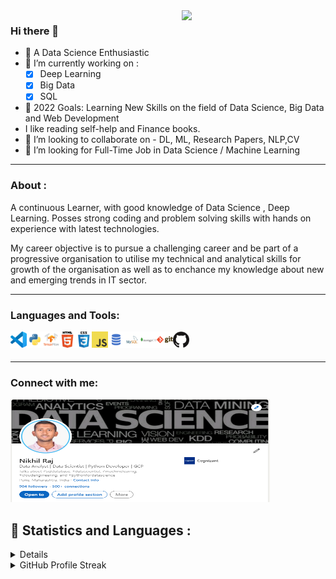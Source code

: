 <img align='right' src="https://media.giphy.com/media/M9gbBd9nbDrOTu1Mqx/giphy.gif" width="230">

### Hi there 👋 

- 🔭 A Data Science Enthusiastic
- 🌱 I’m currently working on :
     - [X] Deep Learning
     - [X] Big Data
     - [X] SQL
- 🥅 2022 Goals: Learning New Skills on the field of Data Science, Big Data and Web Development
- I like reading self-help and Finance books. 
- 👯 I’m looking to collaborate on - DL, ML, Research Papers, NLP,CV
- 🤔 I’m looking for Full-Time Job in Data Science / Machine Learning

<!--[<img align="left" alt="codeSTACKr.com" width="22px" src="https://raw.githubusercontent.com/iconic/open-iconic/master/svg/globe.svg" />][website]
[<img align="left" alt="codeSTACKr | YouTube" width="22px" src="https://cdn.jsdelivr.net/npm/simple-icons@v3/icons/youtube.svg" />][youtube]-->


***

### About :
A continuous Learner, with good knowledge of Data Science , Deep Learning. Posses strong coding and problem solving skills with hands on experience with latest technologies.

My career objective is to pursue a challenging career and be part of a progressive organisation to utilise my technical and analytical skills for growth of the organisation as well as to enchance my knowledge about new and emerging trends in IT sector. 

***

### Languages and Tools:

<img align="left" alt="Visual Studio Code" width="26px" src="https://raw.githubusercontent.com/github/explore/80688e429a7d4ef2fca1e82350fe8e3517d3494d/topics/visual-studio-code/visual-studio-code.png" />
<img align="left" alt="PYTHON" width="26px" src="https://raw.githubusercontent.com/github/explore/80688e429a7d4ef2fca1e82350fe8e3517d3494d/topics/python/python.png" />
<img align="left" alt="Tensorflow" width="26px" src="https://raw.githubusercontent.com/github/explore/80688e429a7d4ef2fca1e82350fe8e3517d3494d/topics/tensorflow/tensorflow.png" />
<img align="left" alt="HTML5" width="26px" src="https://raw.githubusercontent.com/github/explore/80688e429a7d4ef2fca1e82350fe8e3517d3494d/topics/html/html.png" />
<img align="left" alt="CSS3" width="26px" src="https://raw.githubusercontent.com/github/explore/80688e429a7d4ef2fca1e82350fe8e3517d3494d/topics/css/css.png" />
<img align="left" alt="JavaScript" width="26px" src="https://raw.githubusercontent.com/github/explore/80688e429a7d4ef2fca1e82350fe8e3517d3494d/topics/javascript/javascript.png" />
<img align="left" alt="SQL" width="26px" src="https://raw.githubusercontent.com/github/explore/80688e429a7d4ef2fca1e82350fe8e3517d3494d/topics/sql/sql.png" />
<img align="left" alt="MySQL" width="26px" src="https://raw.githubusercontent.com/github/explore/80688e429a7d4ef2fca1e82350fe8e3517d3494d/topics/mysql/mysql.png" />
<img align="left" alt="MongoDB" width="26px" src="https://raw.githubusercontent.com/github/explore/80688e429a7d4ef2fca1e82350fe8e3517d3494d/topics/mongodb/mongodb.png" />
<img align="left" alt="Git" width="26px" src="https://raw.githubusercontent.com/github/explore/80688e429a7d4ef2fca1e82350fe8e3517d3494d/topics/git/git.png" />
<img align="left" alt="GitHub" width="26px" src="https://raw.githubusercontent.com/github/explore/78df643247d429f6cc873026c0622819ad797942/topics/github/github.png" />

<br />
<br />


***

### Connect with me: 

<a target="Linkedin" href="https://www.linkedin.com/in/nikhilraj8/"><img src="https://github.com/iamnikhilraj/iamnikhilraj/blob/main/assets/Linkedin.png" alt="Portfolio" width="415" height="165"></img></a>
<br />

[linkedin]: https://www.linkedin.com/in/nikhilraj8

<h2>🎯 Statistics and Languages :</h2>
<details> 
  GitHub Profile Stats
  <br/>
    <img width="49%" alt="stats" src="https://github-readme-stats.vercel.app/api?username=iamnikhilraj&show_icons=true&theme=blue-green" />
    <img width="49%" alt="languages" src="https://github-readme-stats.vercel.app/api/top-langs/?username=iamnikhilraj&count=4&layout=compact&theme=blue-green" />
  <br/>
</details>

<details> 
  <summary>GitHub Profile Streak</summary>
  <br/>
  <p align="center">
    <img alt="saravana's streak" src="https://github-readme-streak-stats.herokuapp.com?user=iamnikhilraj&theme=blueberry_duo&date_format=M%20j%5B%2C%20Y%5D"/> 
  </p>
  <br/>
</details>

 <!-- <div> -->
<!--<img width="98%" alt="contributions graph" src="https://activity-graph.herokuapp.com/graph?username=saravana611&area=true&layout=compact&theme=react-dark" /> ––>
<!-- </div>  -->
